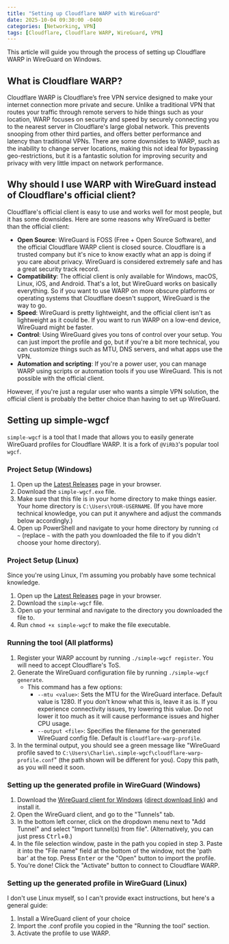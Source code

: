 ```yaml
---
title: "Setting up Cloudflare WARP with WireGuard"
date: 2025-10-04 09:30:00 -0400
categories: [Networking, VPN]
tags: [Cloudflare, Cloudflare WARP, WireGuard, VPN]
---
```


This article will guide you through the process of setting up Cloudflare WARP in WireGuard on Windows.

## What is Cloudflare WARP?

Cloudflare WARP is Cloudflare’s free VPN service designed to make your internet connection more private and secure. Unlike a traditional VPN that routes your traffic through remote servers to hide things such as your location, WARP focuses on security and speed by securely connecting you to the nearest server in Cloudflare's large global network. This prevents snooping from other third parties, and offers better performance and latency than traditional VPNs. There are some downsides to WARP, such as the inability to change server locations, making this not ideal for bypassing geo-restrictions, but it is a fantastic solution for improving security and privacy with very little impact on network performance.

## Why should I use WARP with WireGuard instead of Cloudflare's official client?
Cloudflare's official client is easy to use and works well for most people, but it has some downsides. Here are some reasons why WireGuard is better than the official client:

- **Open Source**: WireGuard is FOSS (Free + Open Source Software), and the official Cloudflare WARP client is closed source. Cloudflare is a trusted company but it's nice to know exactly what an app is doing if you care about privacy. WireGuard is considered extremely safe and has a great security track record.
- **Compatibility**: The official client is only available for Windows, macOS, Linux, iOS, and Android. That's a lot, but WireGuard works on basically everything. So if you want to use WARP on more obscure platforms or operating systems that Cloudflare doesn't support, WireGuard is the way to go.
- **Speed**: WireGuard is pretty lightweight, and the official client isn't as lightweight as it could be. If you want to run WARP on a low-end device, WireGuard might be faster.
- **Control**: Using WireGuard gives you tons of control over your setup. You can just import the profile and go, but if you're a bit more technical, you can customize things such as MTU, DNS servers, and what apps use the VPN.
- **Automation and scripting**: If you're a power user, you can manage WARP using scripts or automation tools if you use WireGuard. This is not possible with the official client.

However, if you're just a regular user who wants a simple VPN solution, the official client is probably the better choice than having to set up WireGuard.

## Setting up simple-wgcf
`simple-wgcf` is a tool that I made that allows you to easily generate WireGuard profiles for Cloudflare WARP. It is a fork of `@ViRb3`'s popular tool `wgcf`.

### Project Setup (Windows)
1. Open up the [Latest Releases](https://github.com/PowerPCFan/simple-wgcf/releases/latest) page in your browser.
2. Download the `simple-wgcf.exe` file.
3. Make sure that this file is in your home directory to make things easier. Your home directory is `C:\Users\YOUR-USERNAME`. (If you have more technical knowledge, you can put it anywhere and adjust the commands below accordingly.)
4. Open up PowerShell and navigate to your home directory by running `cd ~` (replace `~` with the path you downloaded the file to if you didn't choose your home directory).

### Project Setup (Linux)
Since you're using Linux, I'm assuming you probably have some technical knowledge.
1. Open up the [Latest Releases](https://github.com/PowerPCFan/simple-wgcf/releases/latest) page in your browser.
2. Download the `simple-wgcf` file.
3. Open up your terminal and navigate to the directory you downloaded the file to.
4. Run `chmod +x simple-wgcf` to make the file executable.

### Running the tool (All platforms)
1. Register your WARP account by running `./simple-wgcf register`. You will need to accept Cloudflare's ToS.
2. Generate the WireGuard configuration file by running `./simple-wgcf generate`.
    - This command has a few options:
        - `--mtu <value>`: Sets the MTU for the WireGuard interface. Default value is 1280. If you don't know what this is, leave it as is. If you experience connectivity issues, try lowering this value. Do not lower it too much as it will cause performance issues and higher CPU usage.
        - `--output <file>`: Specifies the filename for the generated WireGuard config file. Default is `cloudflare-warp-profile`.
3. In the terminal output, you should see a green message like "WireGuard profile saved to `C:\Users\Charlie\.simple-wgcf\cloudflare-warp-profile.conf`" (the path shown will be different for you). Copy this path, as you will need it soon.

### Setting up the generated profile in WireGuard (Windows)
1. Download the [WireGuard client for Windows](https://www.wireguard.com/install/) ([direct download link](https://download.wireguard.com/windows-client/wireguard-installer.exe)) and install it.
2. Open the WireGuard client, and go to the "Tunnels" tab.
3. In the bottom left corner, click on the dropdown menu next to "Add Tunnel" and select "Import tunnel(s) from file". (Alternatively, you can just press <kbd>Ctrl</kbd>+<kbd>0</kbd>.)
4. In the file selection window, paste in the path you copied in step 3. Paste it into the "File name" field at the bottom of the window, not the 'path bar' at the top. Press <kbd>Enter</kbd> or the "Open" button to import the profile.
5. You're done! Click the "Activate" button to connect to Cloudflare WARP.

### Setting up the generated profile in WireGuard (Linux)
I don't use Linux myself, so I can't provide exact instructions, but here's a general guide:
1. Install a WireGuard client of your choice
2. Import the .conf profile you copied in the "Running the tool" section.
3. Activate the profile to use WARP.
